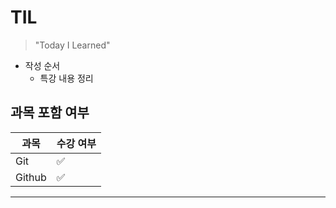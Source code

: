 # TIL

>"Today I Learned"



* 작성 순서
  * 특강 내용 정리



## 과목 포함 여부

| 과목   | 수강 여부 |
| ------ | --------- |
| Git    | ✅         |
| Github | ✅         |

---

